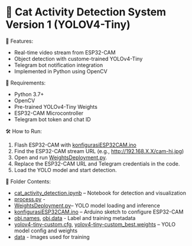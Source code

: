 
# 🐾 Cat Activity Detection System Version 1 (YOLOV4-Tiny)

📌 Features:
- Real-time video stream from ESP32-CAM
- Object detection with custome-trained YOLOv4-Tiny
- Telegram bot notification integration
- Implemented in Python using OpenCV

🧰 Requirements:
- Python 3.7+
- OpenCV
- Pre-trained YOLOv4-Tiny Weights
- ESP32-CAM Microcontroller
- Telegram bot token and chat ID

🛠️ How to Run:
 1. Flash ESP32-CAM with [konfigurasiESP32CAM.ino](konfigurasiESP32CAM.ino)
 2. Find the ESP32-CAM stream URL (e.g., http://192.168.X.X/cam-hi.jpg)
 3. Open and run [WeightsDeployment.py](WeightsDeployment.py).
 4. Replace the ESP32-CAM URL and Telegram credentials in the code.
 5. Load the YOLO model and start detection.


📁 Folder Contents:
- [cat_activity_detection.ipynb](cat_activity_detection.ipynb) – Notebook for detection and visualization
- [process.py](process.py) - 
- [WeightsDeployment.py](WeightsDeployment.py)– YOLO model loading and inference
- [konfigurasiESP32CAM.ino](konfigurasiESP32CAM.ino) – Arduino sketch to configure ESP32-CAM
- [obj.names](obj.names), [obj.data](obj.data) - Label and training metadata
- [yolov4-tiny-custom.cfg](yolov4-tiny-custom.cfg), [yolov4-tiny-custom_best.weights](yolov4-tiny-custom_best.weights) – YOLO model config and weights
- [data](data/) - Images used for training
